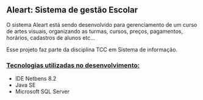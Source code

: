 ## Aleart: Sistema de gestão Escolar

O sistema Aleart está sendo desenvolvido para gerenciamento de um curso de artes visuais, organizando as turmas, cursos, preços, pagamentos, horários, cadastros de alunos etc...

Esse projeto faz parte da disciplina TCC em Sistema de informação.



### <u>**Tecnologias utilizadas no desenvolvimento:**</u>

* IDE Netbens 8.2
* Java SE
* Microsoft SQL Server
